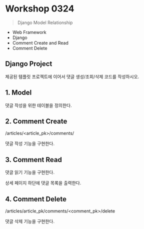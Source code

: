 # Workshop 0324

> Django Model Relationship



* Web Framework
* Django
* Comment Create and Read
* Comment Delete





## Django Project

제공된 템플릿 프로젝트에 이어서 댓글 생성/조회/삭제 코드를 작성하시오.



## 1. Model

댓글 작성을 위한 테이블을 정의한다.



## 2. Comment Create

/articles/<article_pk>/comments/

댓글 작성 기능을 구현한다.



## 3. Comment Read

댓글 읽기 기능을 구현한다.

상세 페이지 하단에 댓글 목록을 출력한다.



## 4. Comment Delete

/articles/article_pk/comments/<comment_pk>/delete

댓글 삭제 기능을 구현한다.



